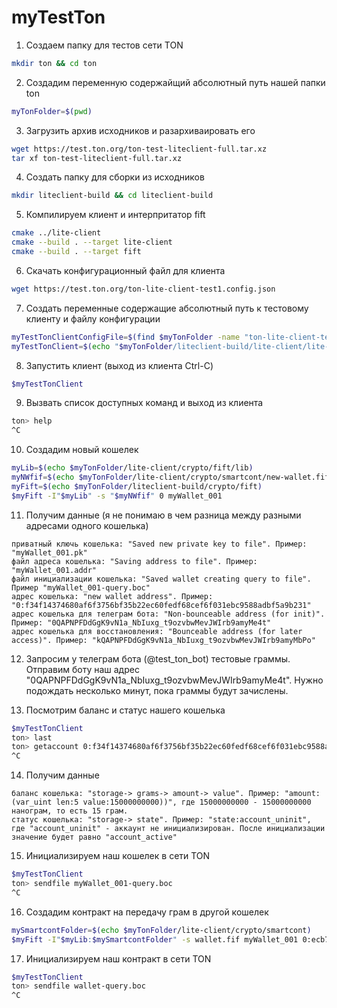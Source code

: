 # myTestTon

1. Создаем папку для тестов сети TON
```bash
mkdir ton && cd ton
```

2. Создадим переменную содержайщий абсолютный путь нашей папки ton
```bash
myTonFolder=$(pwd)
```

3. Загрузить архив исходников и разархиваировать его
```bash
wget https://test.ton.org/ton-test-liteclient-full.tar.xz
tar xf ton-test-liteclient-full.tar.xz
```

4. Создать папку для сборки из исходников
```bash
mkdir liteclient-build && cd liteclient-build
```

5. Компилируем клиент и интерпритатор fift
```bash
cmake ../lite-client
cmake --build . --target lite-client
cmake --build . --target fift
```

6. Скачать конфигурационный файл для клиента
```bash
wget https://test.ton.org/ton-lite-client-test1.config.json
```

7. Создать переменные содержащие абсолютный путь к тестовому клиенту и файлу конфигурации
```bash
myTestTonClientConfigFile=$(find $myTonFolder -name "ton-lite-client-test1.config.json")
myTestTonClient=$(echo "$myTonFolder/liteclient-build/lite-client/lite-client -C $myTestTonClientConfigFile")
```

8. Запустить клиент (выход из клиента Ctrl-C)
```bash
$myTestTonClient
```

9. Вызвать список доступных команд и выход из клиента
```bash
ton> help
^C
```

10. Создадим новый кошелек
```bash
myLib=$(echo $myTonFolder/lite-client/crypto/fift/lib)
myNWfif=$(echo $myTonFolder/lite-client/crypto/smartcont/new-wallet.fif)
myFift=$(echo $myTonFolder/liteclient-build/crypto/fift)
$myFift -I"$myLib" -s "$myNWfif" 0 myWallet_001
```

11. Получим данные (я не понимаю в чем разница между разными адресами одного кошелька)
```
приватный ключь кошелька: "Saved new private key to file". Пример: "myWallet_001.pk"
файл адреса кошелька: "Saving address to file". Пример: "myWallet_001.addr"
файл инициализации кошелька: "Saved wallet creating query to file". Пример "myWallet_001-query.boc"
адрес кошелька: "new wallet address". Пример: "0:f34f14374680af6f3756bf35b22ec60fedf68cef6f031ebc9588adbf5a9b231"
адрес кошелька для телеграм бота: "Non-bounceable address (for init)". Пример: "0QAPNPFDdGgK9vN1a_NbIuxg_t9ozvbwMevJWIrb9amyMe4t"
адрес кошелька для восстановления: "Bounceable address (for later access)". Пример: "kQAPNPFDdGgK9vN1a_NbIuxg_t9ozvbwMevJWIrb9amyMbPo"
```

12. Запросим у телеграм бота (@test_ton_bot) тестовые граммы. Отправим боту наш адрес "0QAPNPFDdGgK9vN1a_NbIuxg_t9ozvbwMevJWIrb9amyMe4t". Нужно подождать несколько минут, пока граммы будут зачислены.

13. Посмотрим баланс и статус нашего кошелька
```bash
$myTestTonClient
ton> last
ton> getaccount 0:f34f14374680af6f3756bf35b22ec60fedf68cef6f031ebc9588adbf5a9b231
^C
```

14. Получим данные
```
баланс кошелька: "storage-> grams-> amount-> value". Пример: "amount:(var_uint len:5 value:15000000000))", где 15000000000 - 15000000000 нанограм, то есть 15 грам.
статус кошелька: "storage-> state". Пример: "state:account_uninit", где "account_uninit" - аккаунт не инициализирован. После инициализации значение будет равно "account_active"
```

15. Инициализируем наш кошелек в сети TON
```bash
$myTestTonClient
ton> sendfile myWallet_001-query.boc
^C
```

16. Создадим контракт на передачу грам в другой кошелек
```bash
mySmartcontFolder=$(echo $myTonFolder/lite-client/crypto/smartcont)
$myFift -I"$myLib:$mySmartcontFolder" -s wallet.fif myWallet_001 0:ecb7498c3939633b520361bdf2b66ae62d61f61548f97091b7a90f647b7c664e 1 5
```

17. Инициализируем наш контракт в сети TON
```bash
$myTestTonClient
ton> sendfile wallet-query.boc
^C
```
